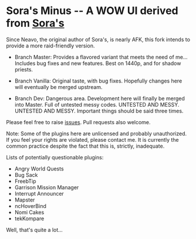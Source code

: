 Sora's Minus -- A WOW UI derived from [Sora's](https://git.oschina.net/Neavo/sora)
====

Since Neavo, the original author of Sora's, is nearly AFK, this fork intends to provide a more raid-friendly version.

* Branch Master: Provides a flavored variant that meets the need of me... Includes bug fixes and new features. Best on 1440p, and for shadow priests.

* Branch Vanilla: Original taste, with bug fixes. Hopefully changes here will eventually be merged upstream.

* Branch Dev: Dangerous area. Development here will finally be merged into Master. Full of untested messy codes. UNTESTED AND MESSY. UNTESTED AND MESSY. Important things should be said three times.

Please feel free to raise [issues](https://github.com/invisiblearts/Sora/issues). Pull requests also welcome.

Note: Some of the plugins here are unlicensed and probably unauthorized. If you feel your rights are violated, please contact me. It is currently the common practice despite the fact that this is, strictly, inadequate.

Lists of potentially questionable plugins:

* Angry World Quests
* Bug Sack
* FreebTip
* Garrison Mission Manager
* Interrupt Announcer
* Mapster
* ncHoverBind
* Nomi Cakes
* tekKompare

Well, that's quite a lot...